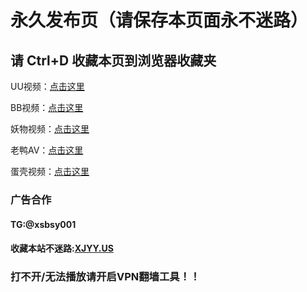 <h1>永久发布页（请保存本页面永不迷路）</h1>
<h2>请 Ctrl+D 收藏本页到浏览器收藏夹</h2>


UU视频：<a href="https://www3.dksp.xyz/">点击这里</a>

BB视频：<a href="https://www5.dksp.xyz">点击这里</a>

妖物视频：<a href="https://www4.dksp.xyz/">点击这里</a>

老鸭AV：<a href="https://www2.dksp.xyz/">点击这里</a>

蛋壳视频：<a href="https://www.dksp.xyz/">点击这里</a>



<h3>广告合作</h3>
        <h4>TG:@xsbsy001</h4>
        <h4>收藏本站不迷路:<a href="https://xjyy.us/">XJYY.US</a></h4>
		<h3>打不开/无法播放请开启VPN翻墙工具！！</h3>
